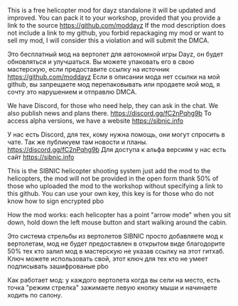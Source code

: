 

This is a free helicopter mod for dayz standalone it will be updated and improved. You can pack it to your workshop, provided that you provide a link to the source https://github.com/moddayz If the mod description does not include a link to my github, you forbid repackaging my mod or want to sell my mod, I will consider this a violation and will submit the DMCA.

Это бесплатный мод на вертолет для автономной игры Dayz, он будет обновляться и улучшаться. Вы можете упаковать его в свою мастерскую, если предоставите ссылку на источник https://github.com/moddayz Если в описании мода нет ссылки на мой github, вы запрещаете мод перепаковывать или продаете мой мод, я сочту это нарушением и отправлю DMCA.


We have Discord, for those who need help, they can ask in the chat. We also publish news and plans there. 
https://discord.gg/fC2nPqhg9b 
To access alpha versions, we have a website https://sibnic.info

У нас есть Discord, для тех, кому нужна помощь, они могут спросить в чате. 
Так же публикуем там новости и планы.
https://discord.gg/fC2nPqhg9b 
Для доступа к альфа версиям у нас есть сайт https://sibnic.info



This is the SIBNIC helicopter shooting system
just add the mod to the helicopters, the mod will not be provided in the open form thank 50% of those who uploaded the mod to the workshop without specifying a link to this github.
You can use your own key, this key is for those who do not know how to sign encrypted pbo

How the mod works: each helicopter has a point "arrow mode" when you sit down, hold down the left mouse button and start walking around the cabin.


Это система стрельбы из вертолетов SIBNIC
просто добавляете мод к вертолетам, мод не будет предоставлен в открытом виде благодорите 50% тех кто залил мод в мастерскую не указав ссылку на этот гитхаб.
Ключ можете использовать свой, этот ключ для тех кто не умеет подписывать зашифрованые pbo

Как работает мод: у каждого вертолета когда вы сели на место, есть точка "режим стрелка" зажимаете левую кнопку мыши и начинаете ходить по салону.

